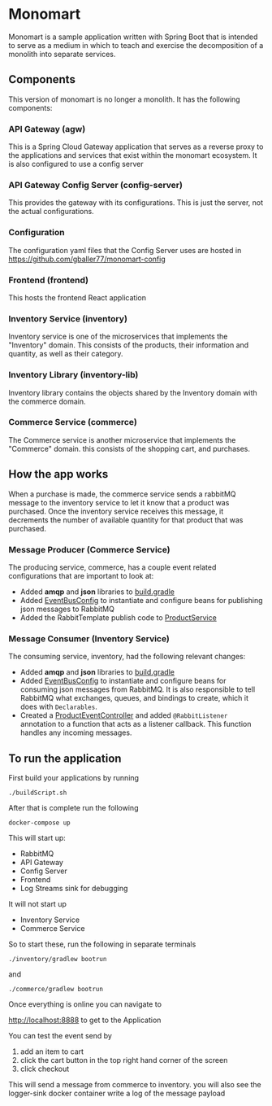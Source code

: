 # Monomart

Monomart is a sample application written with Spring Boot that is intended to serve as a medium in which to teach and exercise the decomposition of a monolith into separate services.   

## Components

This version of monomart is no longer a monolith.  It has the following components:

### API Gateway (agw)
This is a Spring Cloud Gateway application that serves as a reverse proxy to the applications and services that exist within the monomart ecosystem.  It is also configured to use a config server

### API Gateway Config Server (config-server)
This provides the gateway with its configurations.  This is just the server, not the actual configurations.

### Configuration
The configuration yaml files that the Config Server uses are hosted in https://github.com/gballer77/monomart-config

### Frontend (frontend)
This hosts the frontend React application

### Inventory Service (inventory)
Inventory service is one of the microservices that implements the "Inventory" domain.  This consists of the products, their information and quantity, as well as their category.

### Inventory Library (inventory-lib)
Inventory library contains the objects shared by the Inventory domain with the commerce domain.

### Commerce Service (commerce)
The Commerce service is another microservice that implements the "Commerce" domain.  this consists of the shopping cart, and purchases.

## How the app works
When a purchase is made, the commerce service sends a rabbitMQ message to the inventory service to let it know that a product was purchased.  Once the inventory service receives this message, it decrements the number of available quantity for that product that was purchased.

### Message Producer (Commerce Service)
The producing service, commerce, has a couple event related configurations that are important to look at:
* Added **amqp** and **json** libraries to [build.gradle](https://github.com/gballer77/monomart/blob/f1ec26ff283b10be5026dc80e701e0bd1e43f1bd/commerce/build.gradle#L31)
* Added [EventBusConfig](https://github.com/gballer77/monomart/blob/f1ec26ff283b10be5026dc80e701e0bd1e43f1bd/commerce/src/main/java/mart/mono/commerce/confiig/EventBusConfig.java) to instantiate and configure beans for publishing json messages to RabbitMQ
* Added the RabbitTemplate publish code to [ProductService](https://github.com/gballer77/monomart/blob/f1ec26ff283b10be5026dc80e701e0bd1e43f1bd/commerce/src/main/java/mart/mono/commerce/product/ProductService.java#L45)

### Message Consumer (Inventory Service)
The consuming service, inventory, had the following relevant changes:
* Added **amqp** and **json** libraries to [build.gradle](https://github.com/gballer77/monomart/blob/f1ec26ff283b10be5026dc80e701e0bd1e43f1bd/inventory/build.gradle#L31)
* Added [EventBusConfig](https://github.com/gballer77/monomart/blob/b1c215c5956527f0c0a07363766e56152314abb3/inventory/src/main/java/mart/mono/inventory/config/EventBusConfig.java) to instantiate and configure beans for consuming json messages from RabbitMQ.  It is also responsible to tell RabbitMQ what exchanges, queues, and bindings to create, which it does with `Declarables`.
* Created a [ProductEventController](https://github.com/gballer77/monomart/blob/f1ec26ff283b10be5026dc80e701e0bd1e43f1bd/inventory/src/main/java/mart/mono/inventory/product/ProductEventController.java) and added `@RabbitListener` annotation to a function that acts as a listener callback.  This function handles any incoming messages.

## To run the application

First build your applications by running 

```shell
./buildScript.sh
```

After that is complete run the following

```shell
docker-compose up
```

This will start up:
* RabbitMQ
* API Gateway
* Config Server
* Frontend
* Log Streams sink for debugging

It will not start up
* Inventory Service
* Commerce Service

So to start these, run the following in separate terminals

```shell
./inventory/gradlew bootrun
```

and

```shell
./commerce/gradlew bootrun
```

Once everything is online you can navigate to

[http://localhost:8888](http://localhost:8888) to get to the Application

You can test the event send by 
1) add an item to cart
2) click the cart button in the top right hand corner of the screen
3) click checkout

This will send a message from commerce to inventory.  you will also see the logger-sink docker container write a log of the message payload